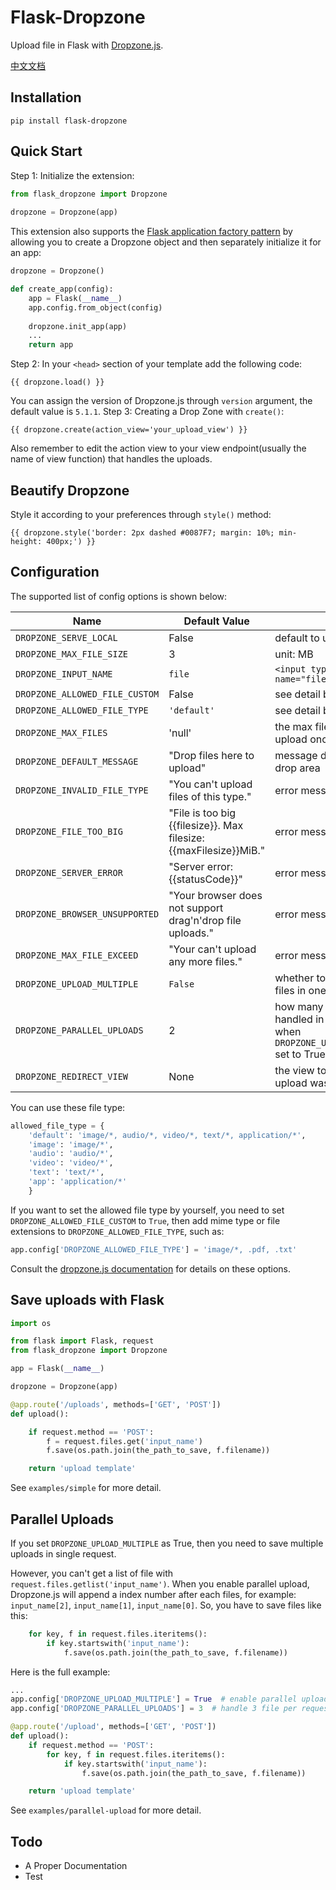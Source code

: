 Flask-Dropzone
================
Upload file in Flask with [Dropzone.js](http://www.dropzonejs.com/).

[中文文档](http://greyli.com/flask-dropzone-add-file-upload-capabilities-for-your-project/)

Installation
------------
```
pip install flask-dropzone
```

Quick Start
-----------

Step 1: Initialize the extension:

```python
from flask_dropzone import Dropzone
    
dropzone = Dropzone(app)
```
This extension also supports the [Flask application factory pattern](http://flask.pocoo.org/docs/latest/patterns/appfactories/) by allowing you to create a Dropzone object and then separately initialize it for an app:

```python
dropzone = Dropzone()

def create_app(config):
    app = Flask(__name__)
    app.config.from_object(config)
    
    dropzone.init_app(app)
    ...
    return app
```

Step 2: In your `<head>` section of your template add the following code:

```jinja    
{{ dropzone.load() }}
```

You can assign the version of Dropzone.js through `version` argument, the default value is `5.1.1`.
Step 3: Creating a Drop Zone with `create()`:

```jinja 
{{ dropzone.create(action_view='your_upload_view') }}
```

Also remember to edit the action view to your view endpoint(usually the name of view function) that handles
the uploads.

Beautify Dropzone
-----------------

Style it according to your preferences through `style()` method:

```jinja
{{ dropzone.style('border: 2px dashed #0087F7; margin: 10%; min-height: 400px;') }}
```

Configuration 
-------------

The supported list of config options is shown below:

| Name                     | Default Value | Info |
| ------------------------ | ------------- | ---- |
| `DROPZONE_SERVE_LOCAL`   | False         | default to use CDN |
| `DROPZONE_MAX_FILE_SIZE` | 3             | unit: MB   |
| `DROPZONE_INPUT_NAME`    | `file`        | `<input type="file" name="file">` |
| `DROPZONE_ALLOWED_FILE_CUSTOM` | False | see detail below |
| `DROPZONE_ALLOWED_FILE_TYPE` | `'default'` | see detail below |
| `DROPZONE_MAX_FILES` | 'null' | the max files user can upload once |
| `DROPZONE_DEFAULT_MESSAGE` | "Drop files here to upload" | message displayed on drop area |
| `DROPZONE_INVALID_FILE_TYPE` |  "You can't upload files of this type." | error message |
| `DROPZONE_FILE_TOO_BIG` | "File is too big {{filesize}}. Max filesize: {{maxFilesize}}MiB." | error message |
| `DROPZONE_SERVER_ERROR` | "Server error: {{statusCode}}" | error message |
| `DROPZONE_BROWSER_UNSUPPORTED` | "Your browser does not support drag'n'drop file uploads." | error message | 
| `DROPZONE_MAX_FILE_EXCEED` | "Your can't upload any more files." | error message |
| `DROPZONE_UPLOAD_MULTIPLE` | `False` | whether to send multiple files in one request. |
| `DROPZONE_PARALLEL_UPLOADS` | 2 | how many uploads will handled in per request when `DROPZONE_UPLOAD_MULTIPLE` set to True. |
| `DROPZONE_REDIRECT_VIEW` | None | the view to redierct when upload was completed. |

You can use these file type: 
```python
allowed_file_type = {
    'default': 'image/*, audio/*, video/*, text/*, application/*',
    'image': 'image/*',
    'audio': 'audio/*',
    'video': 'video/*',
    'text': 'text/*',
    'app': 'application/*'
    }
```
If you want to set the allowed file type by yourself, you need to set 
`DROPZONE_ALLOWED_FILE_CUSTOM` to `True`, then add mime type or file extensions to
`DROPZONE_ALLOWED_FILE_TYPE`, such as:
```python
app.config['DROPZONE_ALLOWED_FILE_TYPE'] = 'image/*, .pdf, .txt'
```

Consult the [dropzone.js documentation](http://dropzonejs.com/) for details on these options.


Save uploads with Flask
-----------------------

```python
import os

from flask import Flask, request
from flask_dropzone import Dropzone

app = Flask(__name__)

dropzone = Dropzone(app)

@app.route('/uploads', methods=['GET', 'POST'])
def upload():

    if request.method == 'POST':
        f = request.files.get('input_name')
        f.save(os.path.join(the_path_to_save, f.filename))

    return 'upload template'
```

See `examples/simple` for more detail.

Parallel Uploads
----------------

If you set `DROPZONE_UPLOAD_MULTIPLE` as True, then you need to save multiple uploads in 
single request. 

However, you can't get a list of file with `request.files.getlist('input_name')`. When you 
enable parallel upload, Dropzone.js will append a index number after each files, for example:
`input_name[2]`, `input_name[1]`, `input_name[0]`. So, you have to save files like this:
```python
    for key, f in request.files.iteritems():
        if key.startswith('input_name'):
            f.save(os.path.join(the_path_to_save, f.filename)) 
```
Here is the full example:
```python
...
app.config['DROPZONE_UPLOAD_MULTIPLE'] = True  # enable parallel upload
app.config['DROPZONE_PARALLEL_UPLOADS'] = 3  # handle 3 file per request

@app.route('/upload', methods=['GET', 'POST'])
def upload():
    if request.method == 'POST':
        for key, f in request.files.iteritems():
            if key.startswith('input_name'):
                f.save(os.path.join(the_path_to_save, f.filename))

    return 'upload template'
```

See `examples/parallel-upload` for more detail.


Todo
-----

* A Proper Documentation
* Test
